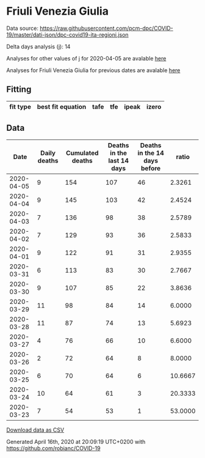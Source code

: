 # Friuli Venezia Giulia

Data source: https://raw.githubusercontent.com/pcm-dpc/COVID-19/master/dati-json/dpc-covid19-ita-regioni.json

Delta days analysis (j): 14

Analyses for other values of j for 2020-04-05 are avalable [here](../2020-04-05/README.md)

Analyses for Friuli Venezia Giulia for previous dates are avalable [here](../README.md)

## Fitting 
|fit type|best fit equation|tafe|tfe|ipeak|izero|
|-------|-----|--------|------|---|---|

## Data
|Date|Daily deaths|Cumulated deaths|Deaths in the last 14 days|Deaths in the 14 days before|ratio|
|----|----------|-----------|-------|--------------------|-----|
|2020-04-05|9|154|107|46|2.3261|
|2020-04-04|9|145|103|42|2.4524|
|2020-04-03|7|136|98|38|2.5789|
|2020-04-02|7|129|93|36|2.5833|
|2020-04-01|9|122|91|31|2.9355|
|2020-03-31|6|113|83|30|2.7667|
|2020-03-30|9|107|85|22|3.8636|
|2020-03-29|11|98|84|14|6.0000|
|2020-03-28|11|87|74|13|5.6923|
|2020-03-27|4|76|66|10|6.6000|
|2020-03-26|2|72|64|8|8.0000|
|2020-03-25|6|70|64|6|10.6667|
|2020-03-24|10|64|61|3|20.3333|
|2020-03-23|7|54|53|1|53.0000|

[Download data as CSV](COVID-19_friuli_venezia_giulia_j14_2020-04-05.csv)

Generated April 16th, 2020 at 20:09:19 UTC+0200 with https://github.com/robianc/COVID-19
